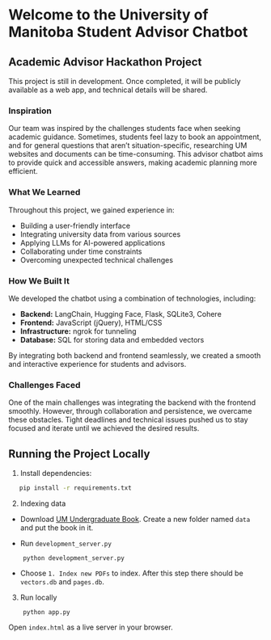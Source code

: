 # Welcome to the University of Manitoba Student Advisor Chatbot  

## Academic Advisor Hackathon Project  

This project is still in development. Once completed, it will be publicly available as a web app, and technical details will be shared.

### Inspiration  
Our team was inspired by the challenges students face when seeking academic guidance. Sometimes, students feel lazy to book an appointment, and for general questions that aren’t situation-specific, researching UM websites and documents can be time-consuming. This advisor chatbot aims to provide quick and accessible answers, making academic planning more efficient.

### What We Learned  
Throughout this project, we gained experience in:  
- Building a user-friendly interface  
- Integrating university data from various sources 
- Applying LLMs for AI-powered applications  
- Collaborating under time constraints  
- Overcoming unexpected technical challenges  

### How We Built It  
We developed the chatbot using a combination of technologies, including:  
- **Backend:** LangChain, Hugging Face, Flask, SQLite3, Cohere  
- **Frontend:** JavaScript (jQuery), HTML/CSS  
- **Infrastructure:** ngrok for tunneling  
- **Database:** SQL for storing data and embedded vectors  

By integrating both backend and frontend seamlessly, we created a smooth and interactive experience for students and advisors.  

### Challenges Faced  
One of the main challenges was integrating the backend with the frontend smoothly. However, through collaboration and persistence, we overcame these obstacles. Tight deadlines and technical issues pushed us to stay focused and iterate until we achieved the desired results.  

## Running the Project Locally  

1. Install dependencies:  
```bash
   pip install -r requirements.txt
```

2. Indexing data

* Download [UM Undergraduate Book](https://catalog.umanitoba.ca/pdf/23-24%20Undergraduate%20Studies.pdf). Create a new folder named `data` and put the book in it.

* Run `development_server.py`

```
    python development_server.py
``` 

* Choose `1. Index new PDFs` to index. After this step there should be `vectors.db` and `pages.db`.

3. Run locally

```
    python app.py
```

Open `index.html` as a live server in your browser.